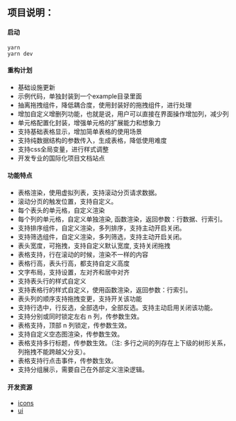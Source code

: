 ## 项目说明：

#### 启动

```shell
yarn 
yarn dev
```

#### 重构计划

- 基础设施更新
- 示例代码，单独封装到一个example目录里面
- 抽离拖拽组件，降低耦合度，使用封装好的拖拽组件，进行处理
- 增加自定义增删列功能，也就是说，用户可以直接在界面操作增加列，减少列
- 单元格配置化封装，增强单元格的扩展能力和想象力
- 支持基础表格显示，增加简单表格的使用场景
- 支持纯数据结构的参数传入，生成表格，降低使用难度
- 支持css全局变量，进行样式调整
- 开发专业的国际化项目文档站点

#### 功能特点

- 表格渲染，使用虚拟列表，支持滚动分页请求数据。
- 滚动分页的触发位置，支持自定义。
- 每个表头的单元格，自定义渲染
- 每个列的单元格，自定义单独渲染, 函数渲染，返回参数：行数据、行索引。
- 支持排序组件，自定义渲染，多列排序，支持主动开启关闭。
- 支持筛选组件，自定义渲染，多列筛选，支持主动开启关闭。
- 表头宽度，可拖拽，支持自定义默认宽度, 支持关闭拖拽
- 表格支持，行在滚动的时候，渲染不一样的内容
- 表格行高，表头行高，都支持自定义高度
- 文字布局，支持设置，左对齐和居中对齐
- 支持表头行的样式自定义
- 支持表格行的样式自定义，使用函数渲染，返回参数：行索引。
- 表头列的顺序支持拖拽变更，支持开关该功能
- 支持行选中，行反选，全部选中，全部反选。支持主动启用关闭该功能。
- 支持分别或同时锁定左右 n 列，传参数生效。
- 表格支持，顶部 n 列锁定，传参数生效。
- 支持自定义空态图渲染，传参数生效。
- 表格支持多行标题，传参数生效。（注: 多行之间的列存在上下级的树形关系，列拖拽不能跨越父分支）。
- 表格支持行点击事件，传参数生效。
- 支持分组展示，需要自己在外部定义渲染逻辑。

#### 开发资源

- [icons](https://icons.bootcss.com/)
- [ui](https://www.material-tailwind.com/)
